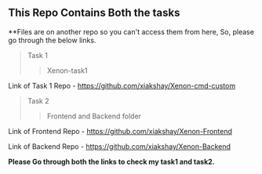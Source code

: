 ## This Repo Contains Both the tasks 
**Files are on another repo so you can't access them from here, So, please go through the below links.
> Task 1 
>> Xenon-task1

Link of Task 1 Repo - https://github.com/xiakshay/Xenon-cmd-custom 

>Task 2
>> Frontend and Backend folder


Link of Frontend Repo - https://github.com/xiakshay/Xenon-Frontend

Link of Backend Repo - https://github.com/xiakshay/Xenon-Backend


**Please Go through both the links to check my task1 and task2.**

